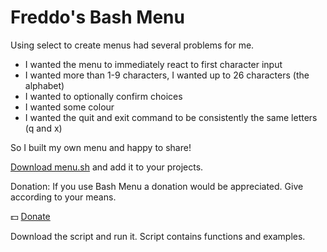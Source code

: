 # Freddo's Bash Menu

Using select to create menus had several problems for me.
+ I wanted the menu to immediately react to first character input
+ I wanted more than 1-9 characters, I wanted up to 26 characters (the alphabet)
+ I wanted to optionally confirm choices
+ I wanted some colour
+ I wanted the quit and exit command to be consistently the same letters (q and x)

So I built my own menu and happy to share!

[Download menu.sh](https://raw.githubusercontent.com/srvr-au/bashMenuSystem/main/menu.sh) and add it to your projects.

Donation: If you use Bash Menu a donation would be appreciated. Give according to your means.

:dollar: [Donate](https://www.paypal.com/donate?hosted_button_id=P8USAAG7U2T28)

Download the script and run it. Script contains functions and examples.
